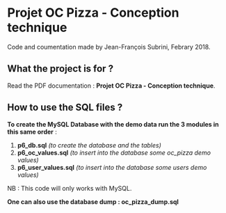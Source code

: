# Projet OC Pizza - Conception technique

Code and coumentation made by Jean-François Subrini, Febrary 2018.



## What the project is for ?

Read the PDF documentation : **Projet OC Pizza - Conception technique**.


## How to use the SQL files ?

**To create the MySQL Database with the demo data run the 3 modules in this same order** :

1. **p6_db.sql**  *(to create the database and the tables)*
2. **p6_oc_values.sql**  *(to insert into the database some oc_pizza demo values)*
3. **p6_user_values.sql**  *(to insert into the database some users demo values)*

NB : This code will only works with MySQL.

**One can also use the database dump : oc_pizza_dump.sql**
